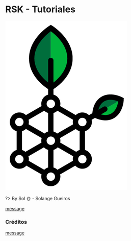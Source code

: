 # RSK - Tutoriales

![RSK](../images/rsk-logo.png ':size=100')

?> By Sol :sun_with_face: - Solange Gueiros

[message](../readme/message-es.md ':include')

### Créditos

[message](../readme/credits-es.md ':include')
